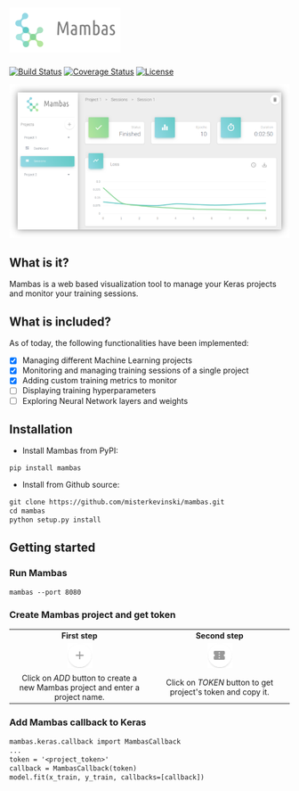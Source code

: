 # ![Mambas](/assets/logo.png?raw=true "Mambas")
[![Build Status](https://travis-ci.org/misterkevinski/mambas.svg?branch=master)](https://travis-ci.org/misterkevinski/mambas)
[![Coverage Status](https://coveralls.io/repos/github/misterkevinski/mambas/badge.svg?branch=master)](https://coveralls.io/github/misterkevinski/mambas?branch=master)
[![License](https://img.shields.io/github/license/mashape/apistatus.svg?maxAge=2592000)](https://github.com/misterkevinski/mambas/blob/master/LICENSE)

<p align="center">
  <img src="/assets/screenshot.png?raw=true" />
</p>

## What is it?
Mambas is a web based visualization tool to manage your Keras projects and monitor your training sessions.

## What is included?
As of today, the following functionalities have been implemented:
- [x] Managing different Machine Learning projects
- [x] Monitoring and managing training sessions of a single project
- [x] Adding custom training metrics to monitor
- [ ] Displaying training hyperparameters
- [ ] Exploring Neural Network layers and weights

## Installation
- Install Mambas from PyPI:
```
pip install mambas
```
- Install from Github source:
```
git clone https://github.com/misterkevinski/mambas.git
cd mambas
python setup.py install
```

## Getting started
### Run Mambas
```
mambas --port 8080
```

### Create Mambas project and get token
<table>
  <tr>
    <td width="50%" align="center">
      <b>First step</b>
    </td>
    <td width="50%" align="center">
      <b>Second step</b>
    </td>
  </tr>
  <tr>
    <td align="center">   
      <img src="/assets/add_project.png?raw=true" />
    </td>
    <td align="center">
      <img src="/assets/get_token.png?raw=true" />
    </td>
  </tr>
  <tr>
    <td align="center">
      Click on <i>ADD</i> button to create a new Mambas project and enter a project name.
    </td>
    <td align="center">
      Click on <i>TOKEN</i> button to get project's token and copy it.
    </td>
  </tr>
</table>

### Add Mambas callback to Keras
```
mambas.keras.callback import MambasCallback
...
token = '<project_token>'
callback = MambasCallback(token)
model.fit(x_train, y_train, callbacks=[callback])
```
